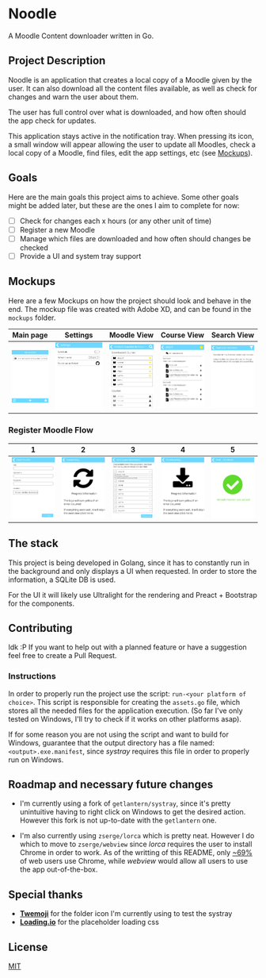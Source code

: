 # Noodle
A Moodle Content downloader written in Go.

## Project Description
Noodle is an application that creates a local copy of a Moodle given by the user.
It can also download all the content files available, as well as check for changes
and warn the user about them.

The user has full control over what is downloaded, and how often should the app 
check for updates.

This application stays active in the notification tray. When pressing its icon, 
a small window will appear allowing the user to update all Moodles, check a local
copy of a Moodle, find files, edit the app settings, etc (see [Mockups](#mockups)).

## Goals

Here are the main goals this project aims to achieve. Some other goals might be 
added later, but these are the ones I aim to complete for now:

- [ ] Check for changes each x hours (or any other unit of time)
- [ ] Register a new Moodle
- [ ] Manage which files are downloaded and how often should changes be checked
- [ ] Provide a UI and system tray support

## Mockups

Here are a few Mockups on how the project should look and behave in the end. The
mockup file was created with Adobe XD, and can be found in the `mockups` folder.

Main page | Settings | Moodle View | Course View | Search View
:--------:|:--------:|:-----------:|:-----------:|:-----------:
![](mockups/Main.svg) | ![](mockups/Settings.svg) | ![](mockups/Moodle_View.svg) | ![](mockups/Course_View.svg) | ![](mockups/Search_View.svg)

### Register Moodle Flow

1 | 2 | 3 | 4 | 5
:--------:|:--------:|:-----------:|:-----------:|:-----------:
![](mockups/Add_Moodle1.svg) | ![](mockups/Add_Moodle2.svg) | ![](mockups/Add_Moodle3.svg) | ![](mockups/Add_Moodle4.svg) | ![](mockups/Add_Moodle5.svg)

## The stack

This project is being developed in Golang, since it has to constantly run in the 
background and only displays a UI when requested. In order to store the 
information, a SQLite DB is used.

For the UI it will likely use Ultralight for the rendering and Preact + Bootstrap
for the components.

## Contributing

Idk :P If you want to help out with a planned feature or have a suggestion feel 
free to create a Pull Request.

### Instructions

In order to properly run the project use the script: `run-<your platform of choice>`.
This script is responsible for creating the `assets.go` file, which stores all 
the needed files for the application execution. (So far I've only tested on 
Windows, I'll try to check if it works on other platforms asap).

If for some reason you are not using the script and want to build for Windows,
guarantee that the output directory has a file named: `<output>.exe.manifest`,
since *systray* requires this file in order to properly run on Windows.

## Roadmap and necessary future changes

- I'm currently using a fork of `getlantern/systray`, since it's pretty 
unintuitive having to right click on Windows to get the desired action. However 
this fork is not up-to-date with the `getlantern` one.

- I'm also currently using `zserge/lorca` which is pretty neat. However I do 
which to move to `zserge/webview` since *lorca* requires the user to install 
Chrome in order to work. As of the writting of this README, only [~69%](https://gs.statcounter.com/browser-market-share/desktop/worldwide)
of web users use Chrome, while *webview* would allow all users to use the app 
out-of-the-box.

## Special thanks
 - [**Twemoji**](https://twemoji.twitter.com/) for the folder icon I'm currently using to test the systray
 - [**Loading.io**](https://loading.io/css/) for the placeholder loading css

## License

[MIT](https://choosealicense.com/licenses/mit/)

